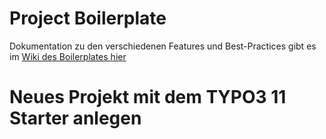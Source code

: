 Project Boilerplate
===================

Dokumentation zu den verschiedenen Features und Best-Practices gibt es im [Wiki des Boilerplates hier](https://gitlab.werkraum.net/werkraum/vorlagen/project-boilerplate/-/wikis/home)

Neues Projekt mit dem TYPO3 11 Starter anlegen
=
